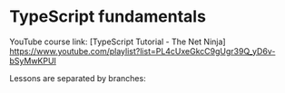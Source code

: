 # TypeScript fundamentals
YouTube course link: [TypeScript Tutorial - The Net Ninja] https://www.youtube.com/playlist?list=PL4cUxeGkcC9gUgr39Q_yD6v-bSyMwKPUI

Lessons are separated by branches:


